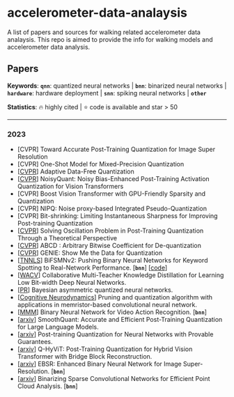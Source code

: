 # accelerometer-data-analaysis
A list of papers and sources for walking related accelerometer data analaysis. This repo is aimed to provide the info for walking models and accelerometer data analysis.

## Papers

**Keywords**: **`qnn`**: quantized neural networks | **`bnn`**: binarized neural networks | **`hardware`**: hardware deployment | **`snn`**: spiking neural networks | __`other`__

**Statistics**:  :fire: highly cited | :star: code is available and star > 50

------

### 2023 
- [CVPR] Toward Accurate Post-Training Quantization for Image Super Resolution
- [CVPR] One-Shot Model for Mixed-Precision Quantization
- [[CVPR](https://arxiv.org/abs/2303.06869)] Adaptive Data-Free Quantization
- [[CVPR](https://arxiv.org/pdf/2211.16056.pdf)] NoisyQuant: Noisy Bias-Enhanced Post-Training Activation Quantization for Vision Transformers
- [CVPR] Boost Vision Transformer with GPU-Friendly Sparsity and Quantization
- [CVPR] NIPQ: Noise proxy-based Integrated Pseudo-Quantization
- [CVPR] Bit-shrinking: Limiting Instantaneous Sharpness for Improving Post-training Quantization
- [[CVPR](https://arxiv.org/pdf/2303.11906.pdf)] Solving Oscillation Problem in Post-Training Quantization Through a
  Theoretical Perspective
- [[CVPR](https://ipl.dgist.ac.kr/ABCD_cvpr23.pdf)] ABCD : Arbitrary Bitwise Coefficient for De-quantization
- [[CVPR](https://arxiv.org/abs/2212.04780)] GENIE: Show Me the Data for Quantization
- [[TNNLS](https://ieeexplore.ieee.org/document/10049753/)] BiFSMNv2: Pushing Binary Neural Networks for Keyword Spotting to Real-Network Performance.  [__`bnn`__] [[code](https://github.com/htqin/BiFSMNv2)]
- [[WACV](https://openaccess.thecvf.com/content/WACV2023/papers/Pham_Collaborative_Multi-Teacher_Knowledge_Distillation_for_Learning_Low_Bit-Width_Deep_Neural_WACV_2023_paper.pdf)] Collaborative Multi-Teacher Knowledge Distillation for Learning Low Bit-width
Deep Neural Networks. 
- [[PR](https://www.sciencedirect.com/science/article/pii/S0031320323001632)] Bayesian asymmetric quantized neural networks. 
- [[Cognitive Neurodynamics](https://link.springer.com/article/10.1007/s11571-022-09927-7)] Pruning and quantization algorithm with applications in memristor-based convolutional neural network. 
- [[MMM](https://link.springer.com/chapter/10.1007/978-3-031-27077-2_8)] Binary Neural Network for Video Action Recognition.  [__`bnn`__] 
- [[arxiv](https://arxiv.org/pdf/2211.10438.pdf)] SmoothQuant: Accurate and Efficient Post-Training Quantization for Large Language Models. 
- [[arxiv](https://arxiv.org/pdf/2201.11113.pdf)] Post-training Quantization for Neural Networks with Provable Guarantees. 
- [[arxiv](https://arxiv.org/abs/2303.12557)] Q-HyViT: Post-Training Quantization for Hybrid Vision Transformer with Bridge Block Reconstruction.  
- [[arxiv](https://arxiv.org/abs/2303.12270)] EBSR: Enhanced Binary Neural Network for Image Super-Resolution.  [__`bnn`__] 
- [[arxiv](https://arxiv.org/abs/2303.15493)] Binarizing Sparse Convolutional Networks for Efficient Point Cloud Analysis.  [__`bnn`__] 
